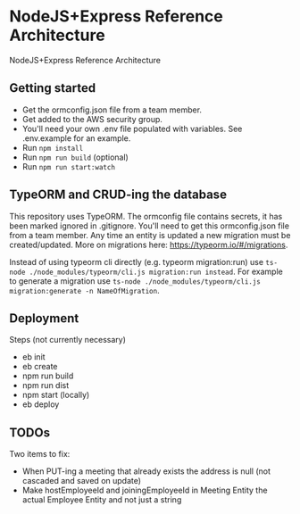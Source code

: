 # NodeJS+Express Reference Architecture
NodeJS+Express Reference Architecture

## Getting started
- Get the ormconfig.json file from a team member.
- Get added to the AWS security group.
- You'll need your own .env file populated with variables. See .env.example for an example.
- Run `npm install`
- Run `npm run build` (optional)
- Run `npm run start:watch`

## TypeORM and CRUD-ing the database
This repository uses TypeORM. The ormconfig file contains secrets, it has been marked ignored in .gitignore. You'll need to get this ormconfig.json file from a team member. Any time an entity is updated a new migration must be created/updated. More on migrations here: https://typeorm.io/#/migrations.

Instead of using typeorm cli directly (e.g. typeorm migration:run) use `ts-node ./node_modules/typeorm/cli.js migration:run instead`. For example to generate a migration use `ts-node ./node_modules/typeorm/cli.js migration:generate -n NameOfMigration`.

## Deployment
Steps (not currently necessary)
- eb init
- eb create
- npm run build
- npm run dist
- npm start (locally)
- eb deploy

## TODOs
Two items to fix:
 - When PUT-ing a meeting that already exists the address is null (not cascaded and saved on update)
 - Make hostEmployeeId and joiningEmployeeId in Meeting Entity the actual Employee Entity and not just a string
